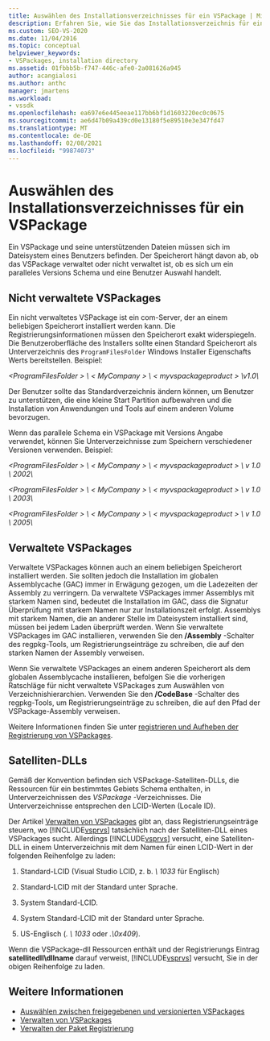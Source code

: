 ```yaml
---
title: Auswählen des Installationsverzeichnisses für ein VSPackage | Microsoft-Dokumentation
description: Erfahren Sie, wie Sie das Installationsverzeichnis für ein VSPackage und seine unterstützenden Dateien mithilfe von Faktoren auswählen, z. b. ob es verwaltet oder nicht verwaltet wird.
ms.custom: SEO-VS-2020
ms.date: 11/04/2016
ms.topic: conceptual
helpviewer_keywords:
- VSPackages, installation directory
ms.assetid: 01fbbb5b-f747-446c-afe0-2a081626a945
author: acangialosi
ms.author: anthc
manager: jmartens
ms.workload:
- vssdk
ms.openlocfilehash: ea697e6e445eeae117bb6bf1d1603220ec0c0675
ms.sourcegitcommit: ae6d47b09a439cd0e13180f5e89510e3e347fd47
ms.translationtype: MT
ms.contentlocale: de-DE
ms.lasthandoff: 02/08/2021
ms.locfileid: "99874073"
---
```

# <a name="choose-the-installation-directory-for-a-vspackage"></a>Auswählen des Installationsverzeichnisses für ein VSPackage
Ein VSPackage und seine unterstützenden Dateien müssen sich im Dateisystem eines Benutzers befinden. Der Speicherort hängt davon ab, ob das VSPackage verwaltet oder nicht verwaltet ist, ob es sich um ein paralleles Versions Schema und eine Benutzer Auswahl handelt.

## <a name="unmanaged-vspackages"></a>Nicht verwaltete VSPackages
 Ein nicht verwaltetes VSPackage ist ein com-Server, der an einem beliebigen Speicherort installiert werden kann. Die Registrierungsinformationen müssen den Speicherort exakt widerspiegeln. Die Benutzeroberfläche des Installers sollte einen Standard Speicherort als Unterverzeichnis des `ProgramFilesFolder` Windows Installer Eigenschafts Werts bereitstellen. Beispiel:

*&lt;ProgramFilesFolder &gt; \\ &lt; MyCompany &gt; \\ &lt; myvspackageproduct &gt; \v1.0\\*

 Der Benutzer sollte das Standardverzeichnis ändern können, um Benutzer zu unterstützen, die eine kleine Start Partition aufbewahren und die Installation von Anwendungen und Tools auf einem anderen Volume bevorzugen.

 Wenn das parallele Schema ein VSPackage mit Versions Angabe verwendet, können Sie Unterverzeichnisse zum Speichern verschiedener Versionen verwenden. Beispiel:

 *&lt;ProgramFilesFolder &gt; \\ &lt; MyCompany &gt; \\ &lt; myvspackageproduct &gt; \\ v 1.0 \\ 2002\\*

 *&lt;ProgramFilesFolder &gt; \\ &lt; MyCompany &gt; \\ &lt; myvspackageproduct &gt; \\ v 1.0 \\ 2003\\*

 *&lt;ProgramFilesFolder &gt; \\ &lt; MyCompany &gt; \\ &lt; myvspackageproduct &gt; \\ v 1.0 \\ 2005\\*

## <a name="managed-vspackages"></a>Verwaltete VSPackages
 Verwaltete VSPackages können auch an einem beliebigen Speicherort installiert werden. Sie sollten jedoch die Installation im globalen Assemblycache (GAC) immer in Erwägung gezogen, um die Ladezeiten der Assembly zu verringern. Da verwaltete VSPackages immer Assemblys mit starkem Namen sind, bedeutet die Installation im GAC, dass die Signatur Überprüfung mit starkem Namen nur zur Installationszeit erfolgt. Assemblys mit starkem Namen, die an anderer Stelle im Dateisystem installiert sind, müssen bei jedem Laden überprüft werden. Wenn Sie verwaltete VSPackages im GAC installieren, verwenden Sie den **/Assembly** -Schalter des regpkg-Tools, um Registrierungseinträge zu schreiben, die auf den starken Namen der Assembly verweisen.

 Wenn Sie verwaltete VSPackages an einem anderen Speicherort als dem globalen Assemblycache installieren, befolgen Sie die vorherigen Ratschläge für nicht verwaltete VSPackages zum Auswählen von Verzeichnishierarchien. Verwenden Sie den **/CodeBase** -Schalter des regpkg-Tools, um Registrierungseinträge zu schreiben, die auf den Pfad der VSPackage-Assembly verweisen.

 Weitere Informationen finden Sie unter [registrieren und Aufheben der Registrierung von VSPackages](../../extensibility/registering-and-unregistering-vspackages.md).

## <a name="satellite-dlls"></a>Satelliten-DLLs
 Gemäß der Konvention befinden sich VSPackage-Satelliten-DLLs, die Ressourcen für ein bestimmtes Gebiets Schema enthalten, in Unterverzeichnissen des *VSPackage* -Verzeichnisses. Die Unterverzeichnisse entsprechen den LCID-Werten (Locale ID).

 Der Artikel [Verwalten von VSPackages](../../extensibility/managing-vspackages.md) gibt an, dass Registrierungseinträge steuern, wo [!INCLUDE[vsprvs](../../code-quality/includes/vsprvs_md.md)] tatsächlich nach der Satelliten-DLL eines VSPackages sucht. Allerdings [!INCLUDE[vsprvs](../../code-quality/includes/vsprvs_md.md)] versucht, eine Satelliten-DLL in einem Unterverzeichnis mit dem Namen für einen LCID-Wert in der folgenden Reihenfolge zu laden:

1. Standard-LCID (Visual Studio LCID, z. b. *\ 1033* für Englisch)

2. Standard-LCID mit der Standard unter Sprache.

3. System Standard-LCID.

4. System Standard-LCID mit der Standard unter Sprache.

5. US-Englisch (*. \ 1033* oder *.\0x409*).

Wenn die VSPackage-dll Ressourcen enthält und der Registrierungs Eintrag **satellitedll\dllname** darauf verweist, [!INCLUDE[vsprvs](../../code-quality/includes/vsprvs_md.md)] versucht, Sie in der obigen Reihenfolge zu laden.

## <a name="see-also"></a>Weitere Informationen
- [Auswählen zwischen freigegebenen und versionierten VSPackages](../../extensibility/choosing-between-shared-and-versioned-vspackages.md)
- [Verwalten von VSPackages](../../extensibility/managing-vspackages.md)
- [Verwalten der Paket Registrierung](/previous-versions/bb166783(v=vs.100))